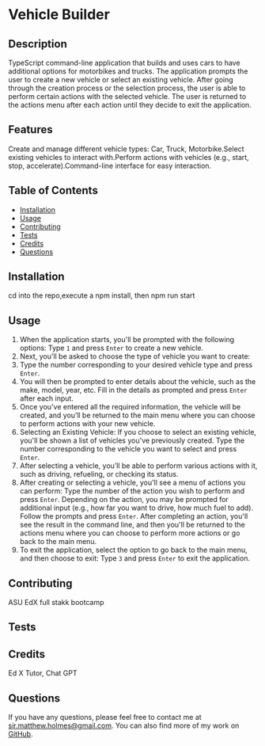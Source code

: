# Vehicle Builder

## Description

TypeScript command-line application that builds and uses cars to have additional options for motorbikes and trucks. The application prompts the user to create a new vehicle or select an existing vehicle. After going through the creation process or the selection process, the user is able to perform certain actions with the selected vehicle. The user is returned to the actions menu after each action until they decide to exit the application.

## Features

Create and manage different vehicle types: Car, Truck, Motorbike.Select existing vehicles to interact with.Perform actions with vehicles (e.g., start, stop, accelerate).Command-line interface for easy interaction.

## Table of Contents

* [Installation](#installation)
* [Usage](#usage)
* [Contributing](#contributing)
* [Tests](#tests)
* [Credits](#credits)
* [Questions](#questions)

## Installation

cd into the repo,execute a npm install, then npm run start

## Usage

1. When the application starts, you'll be prompted with the following options: Type `1` and press `Enter` to create a new vehicle.
2. Next, you'll be asked to choose the type of vehicle you want to create:
3. Type the number corresponding to your desired vehicle type and press `Enter`.
4. You will then be prompted to enter details about the vehicle, such as the make, model, year, etc. Fill in the details as prompted and press `Enter` after each input.
5. Once you've entered all the required information, the vehicle will be created, and you’ll be returned to the main menu where you can choose to perform actions with your new vehicle.
6. Selecting an Existing Vehicle: If you choose to select an existing vehicle, you'll be shown a list of vehicles you've previously created. Type the number corresponding to the vehicle you want to select and press `Enter`.
7. After selecting a vehicle, you’ll be able to perform various actions with it, such as driving, refueling, or checking its status.
8. After creating or selecting a vehicle, you'll see a menu of actions you can perform: Type the number of the action you wish to perform and press `Enter`. Depending on the action, you may be prompted for additional input (e.g., how far you want to drive, how much fuel to add). Follow the prompts and press `Enter`. After completing an action, you'll see the result in the command line, and then you'll be returned to the actions menu where you can choose to perform more actions or go back to the main menu.
9. To exit the application, select the option to go back to the main menu, and then choose to exit: Type `3` and press `Enter` to exit the application.

## Contributing

ASU EdX full stakk bootcamp

## Tests

## Credits

Ed X Tutor, Chat GPT

## Questions

If you have any questions, please feel free to contact me at sir.matthew.holmes@gmail.com. You can also find more of my work on [GitHub](https://github.com/SirMac006).
